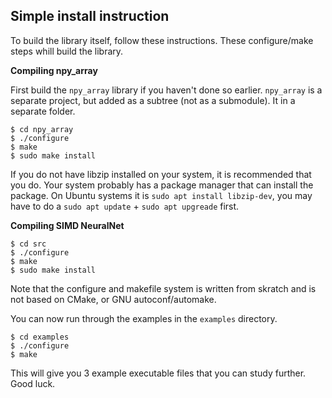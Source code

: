 ## Simple install instruction

To build the library itself, follow these instructions.
These configure/make steps whill build the library. 

**Compiling npy_array**

First build the `npy_array` library if you haven't done so earlier. `npy_array` is a separate project, but added as a
subtree (not as a submodule). It in a separate folder. 

    $ cd npy_array
    $ ./configure
    $ make
    $ sudo make install

If you do not have libzip installed on your system, it is recommended that you do. Your system probably has a package
manager that can install the package. On Ubuntu systems it is `sudo apt install libzip-dev`, you may have to
do a `sudo apt update` + `sudo apt upgreade` first.

**Compiling SIMD NeuralNet**


    $ cd src
    $ ./configure
    $ make
    $ sudo make install

Note that the configure and makefile system is written from skratch and is not based on CMake, or GNU autoconf/automake.

You can now run through the examples in the `examples` directory.

    $ cd examples
    $ ./configure
    $ make

This will give you 3 example executable files that you can study further. Good luck.

